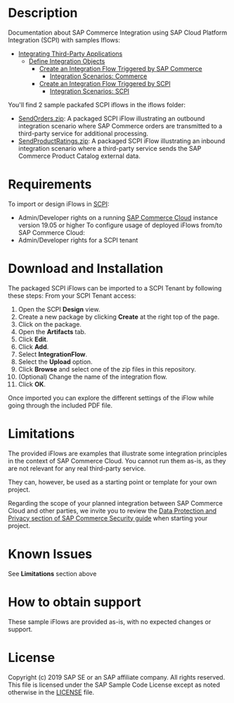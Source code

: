 # Description
Documentation about SAP Commerce Integration using SAP Cloud Platform Integration (SCPI) with samples Iflows:

-   [Integrating Third-Party Applications](Integrating_Third-Party_Applications.md)
    -   [Define Integration Objects](Define_Integration_Objects.md)
        -   [Create an Integration Flow Triggered by SAP Commerce](Create_an_Integration_Flow_Triggered_by_SAP_Commerce.md)
            -   [Integration Scenarios: Commerce](Integration_Scenarios_Commerce.md)
        -   [Create an Integration Flow Triggered by SCPI](Create_an_Integration_Flow_Triggered_by_SCPI.md)
            -   [Integration Scenarios: SCPI](Integration_Scenarios_SCPI.md)


You'll find 2 sample packafed SCPI iflows in the iflows folder:
* [SendOrders.zip](iflows/SendOrders.zip): A packaged SCPI iFlow illustrating an outbound integration scenario where SAP Commerce orders are transmitted to a third-party service for additional processing.
* [SendProductRatings.zip](iflows/SendProductRatings.zip): A packaged SCPI iFlow illustrating an inbound integration scenario where a third-party service sends the SAP Commerce Product Catalog external data.

# Requirements
To import or design iFlows in [SCPI](https://help.sap.com/viewer/product/CLOUD_INTEGRATION):
* Admin/Developer rights on a running [SAP Commerce Cloud](https://help.sap.com/viewer/product/SAP_COMMERCE_CLOUD_PUBLIC_CLOUD) instance version 19.05 or higher
To configure usage of deployed iFlows from/to SAP Commerce Cloud:
* Admin/Developer rights for a SCPI tenant
# Download and Installation
The packaged SCPI iFlows can be imported to a SCPI Tenant by following these steps:
From your SCPI Tenant access:
1. Open the SCPI **Design** view.
2. Create a new package by clicking **Create** at the right top of the page.
3. Click on the package.
4. Open the **Artifacts** tab.
5. Click **Edit**.
6. Click **Add**.
7. Select **IntegrationFlow**.
8. Select the **Upload** option. 
9. Click **Browse** and select one of the zip files in this repository.
10. (Optional) Change the name of the integration flow.
11. Click **OK**.

Once imported you can explore the different settings of the iFlow while going through the included PDF file.

# Limitations
The provided iFlows are examples that illustrate some integration principles in the context of SAP Commerce Cloud. You cannot run them as-is, as they are not relevant for any real third-party service.

They can, however, be used as a starting point or template for your own project.

Regarding the scope of your planned integration between SAP Commerce Cloud and other parties, we invite you to review the [Data Protection and Privacy section of SAP Commerce Security guide](https://help.sap.com/viewer/9433604f14ac4ed98908c6d4e7d8c1cc/1905/en-US/eff17b4180504a7d93134aa1d7c47a47.html) when starting your project.
# Known Issues
See **Limitations** section above
# How to obtain support
These sample iFlows are provided as-is, with no expected changes or support.
# License
Copyright (c) 2019 SAP SE or an SAP affiliate company. All rights reserved.
This file is licensed under the SAP Sample Code License except as noted otherwise in the [LICENSE](LICENSE) file.

